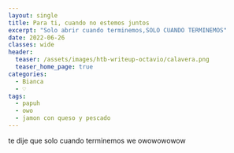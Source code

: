 ```yaml
---
layout: single
title: Para ti, cuando no estemos juntos
excerpt: "Solo abrir cuando terminemos,SOLO CUANDO TERMINEMOS"
date: 2022-06-26
classes: wide
header:
  teaser: /assets/images/htb-writeup-octavio/calavera.png
  teaser_home_page: true
categories:
  - Bianca
  - ♡
tags:
  - papuh
  - owo
  - jamon con queso y pescado
---
```

te dije que solo cuando terminemos we owowowowow
